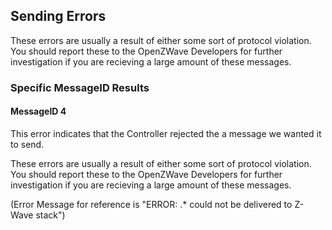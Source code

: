 ## Sending Errors

These errors are usually a result of either some sort of protocol violation. You should report these to the OpenZWave Developers for further investigation if you are recieving a large amount of these messages. 


### Specific MessageID Results

#### MessageID 4

This error indicates that the Controller rejected the a message we wanted it to send. 

These errors are usually a result of either some sort of protocol violation. You should report these to the OpenZWave Developers for further investigation if you are recieving a large amount of these messages. 

(Error Message for reference is "ERROR: .* could not be delivered to Z-Wave stack")

